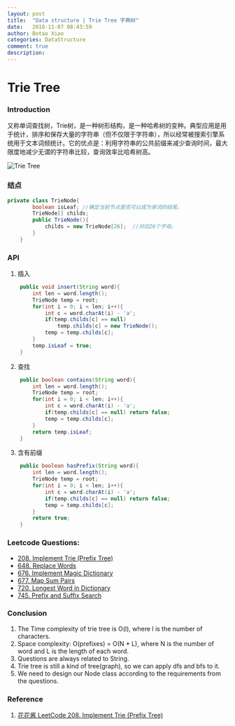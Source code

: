 ```yaml
---
layout: post
title:  "Data structure | Trie Tree 字典树"
date:   2018-11-07 08:43:59
author: Botao Xiao
categories: DataStructure
comment: true
description: 
---
```

# Trie Tree

### Introduction
又称单词查找树，Trie树，是一种树形结构，是一种哈希树的变种。典型应用是用于统计，排序和保存大量的字符串（但不仅限于字符串），所以经常被搜索引擎系统用于文本词频统计。它的优点是：利用字符串的公共前缀来减少查询时间，最大限度地减少无谓的字符串比较，查询效率比哈希树高。

![Trie Tree](https://i.imgur.com/TPiaR6j.jpg)

### 结点
```Java
private class TrieNode{
		boolean isLeaf;	//确定当前节点是否可以成为单词的结尾。
		TrieNode[] childs;
		public TrieNode(){
			childs = new TrieNode[26];	//对应26个字母。
		}
	}
```

### API
1. 插入
```Java
	public void insert(String word){
		int len = word.length();
		TrieNode temp = root;
		for(int i = 0; i < len; i++){
			int c = word.charAt(i) - 'a';
			if(temp.childs[c] == null)
				temp.childs[c] = new TrieNode();
			temp = temp.childs[c];
 		}
		temp.isLeaf = true;
	}
```

2. 查找
```Java
	public boolean contains(String word){
		int len = word.length();
		TrieNode temp = root;
		for(int i = 0; i < len; i++){
			int c = word.charAt(i) - 'a';
			if(temp.childs[c] == null) return false;
			temp = temp.childs[c];
		}
		return temp.isLeaf;
	}
```

3. 含有前缀
```Java
	public boolean hasPrefix(String word){
		int len = word.length();
		TrieNode temp = root;
		for(int i = 0; i < len; i++){
			int c = word.charAt(i) - 'a';
			if(temp.childs[c] == null) return false;
			temp = temp.childs[c];
		}
		return true;
	}
```

### Leetcode Questions:
* [208. Implement Trie (Prefix Tree)](https://github.com/Seanforfun/Algorithm-and-Leetcode/blob/master/leetcode/208.%20Implement%20Trie%20(Prefix%20Tree).md)
* [648. Replace Words](https://github.com/Seanforfun/Algorithm-and-Leetcode/blob/master/leetcode/648.%20Replace%20Words.md)
* [676. Implement Magic Dictionary](https://github.com/Seanforfun/Algorithm-and-Leetcode/blob/master/leetcode/676.%20Implement%20Magic%20Dictionary.md)
* [677. Map Sum Pairs](https://github.com/Seanforfun/Algorithm-and-Leetcode/blob/master/leetcode/677.%20Map%20Sum%20Pairs.md)
* [720. Longest Word in Dictionary](https://github.com/Seanforfun/Algorithm-and-Leetcode/blob/master/leetcode/720.%20Longest%20Word%20in%20Dictionary.md)
* [745. Prefix and Suffix Search](https://github.com/Seanforfun/Algorithm-and-Leetcode/blob/master/leetcode/745.%20Prefix%20and%20Suffix%20Search.md)

### Conclusion
1. The Time complexity of trie tree is O(l), where l is the number of characters.
2. Space complexity: O(prefixes) = O(N * L), where N is the number of word and L is the length of each word.
3. Questions are always related to String.
4. Trie tree is still a kind of tree(graph), so we can apply dfs and bfs to it.
5. We need to design our Node class according to the requirements from the questions.

### Reference
1. [花花酱 LeetCode 208. Implement Trie (Prefix Tree)](https://zxi.mytechroad.com/blog/data-structure/leetcode-208-implement-trie-prefix-tree/)